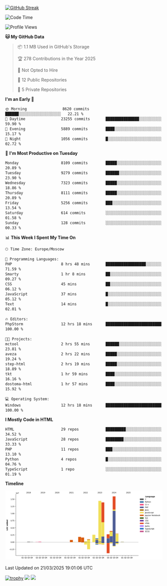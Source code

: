[![GitHub Streak](https://github-readme-streak-stats.herokuapp.com/?user=yogik10)](https://git.io/streak-stats)
<!--START_SECTION:waka-->
![Code Time](http://img.shields.io/badge/Code%20Time-1%2C214%20hrs%2055%20mins-blue)

![Profile Views](http://img.shields.io/badge/Profile%20Views-5-blue)

**🐱 My GitHub Data** 

> 📦 1.1 MB Used in GitHub's Storage 
 > 
> 🏆 278 Contributions in the Year 2025
 > 
> 🚫 Not Opted to Hire
 > 
> 📜 12 Public Repositories 
 > 
> 🔑 5 Private Repositories 
 > 
**I'm an Early 🐤** 

```text
🌞 Morning                8620 commits        ██████░░░░░░░░░░░░░░░░░░░   22.21 % 
🌆 Daytime                23255 commits       ███████████████░░░░░░░░░░   59.90 % 
🌃 Evening                5889 commits        ████░░░░░░░░░░░░░░░░░░░░░   15.17 % 
🌙 Night                  1056 commits        █░░░░░░░░░░░░░░░░░░░░░░░░   02.72 % 
```
📅 **I'm Most Productive on Tuesday** 

```text
Monday                   8109 commits        █████░░░░░░░░░░░░░░░░░░░░   20.89 % 
Tuesday                  9279 commits        ██████░░░░░░░░░░░░░░░░░░░   23.90 % 
Wednesday                7323 commits        █████░░░░░░░░░░░░░░░░░░░░   18.86 % 
Thursday                 8111 commits        █████░░░░░░░░░░░░░░░░░░░░   20.89 % 
Friday                   5256 commits        ███░░░░░░░░░░░░░░░░░░░░░░   13.54 % 
Saturday                 614 commits         ░░░░░░░░░░░░░░░░░░░░░░░░░   01.58 % 
Sunday                   128 commits         ░░░░░░░░░░░░░░░░░░░░░░░░░   00.33 % 
```


📊 **This Week I Spent My Time On** 

```text
🕑︎ Time Zone: Europe/Moscow

💬 Programming Languages: 
PHP                      8 hrs 48 mins       ██████████████████░░░░░░░   71.59 % 
Smarty                   1 hr 8 mins         ██░░░░░░░░░░░░░░░░░░░░░░░   09.27 % 
CSS                      45 mins             ██░░░░░░░░░░░░░░░░░░░░░░░   06.12 % 
JavaScript               37 mins             █░░░░░░░░░░░░░░░░░░░░░░░░   05.12 % 
Text                     14 mins             █░░░░░░░░░░░░░░░░░░░░░░░░   02.01 % 

🔥 Editors: 
PhpStorm                 12 hrs 18 mins      █████████████████████████   100.00 % 

🐱‍💻 Projects: 
mctool                   2 hrs 55 mins       ██████░░░░░░░░░░░░░░░░░░░   23.81 % 
aveza                    2 hrs 22 mins       █████░░░░░░░░░░░░░░░░░░░░   19.24 % 
step-html                2 hrs 19 mins       █████░░░░░░░░░░░░░░░░░░░░   18.89 % 
tkt                      1 hr 59 mins        ████░░░░░░░░░░░░░░░░░░░░░   16.16 % 
dostoma-html             1 hr 57 mins        ████░░░░░░░░░░░░░░░░░░░░░   15.92 % 

💻 Operating System: 
Windows                  12 hrs 18 mins      █████████████████████████   100.00 % 
```

**I Mostly Code in HTML** 

```text
HTML                     29 repos            █████████░░░░░░░░░░░░░░░░   34.52 % 
JavaScript               28 repos            ████████░░░░░░░░░░░░░░░░░   33.33 % 
PHP                      11 repos            ███░░░░░░░░░░░░░░░░░░░░░░   13.10 % 
Python                   4 repos             █░░░░░░░░░░░░░░░░░░░░░░░░   04.76 % 
TypeScript               1 repo              ░░░░░░░░░░░░░░░░░░░░░░░░░   01.19 % 
```



**Timeline**

![Lines of Code chart](https://raw.githubusercontent.com/Yogik10/Yogik10/main/assets/bar_graph.png)


 Last Updated on 21/03/2025 19:01:06 UTC
<!--END_SECTION:waka-->
[![trophy](https://github-profile-trophy.vercel.app/?username=yogik10)](https://github.com/ryo-ma/github-profile-trophy)
![](https://github-profile-summary-cards.vercel.app/api/cards/profile-details?username=yogik10&theme=solarized_dark)
![](https://github-profile-summary-cards.vercel.app/api/cards/most-commit-language?username=yogik10&theme=solarized_dark)


